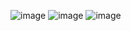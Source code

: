 ![image](https://github.com/beatrizveloso/aula-java/assets/156534028/a08e221d-2e41-4fc2-acda-415697b02ae8)
![image](https://github.com/beatrizveloso/aula-java/assets/156534028/8dfb68f9-b93f-46f1-a275-972a25509f64)
![image](https://github.com/beatrizveloso/java-course/assets/156534028/b252640d-0bf0-497d-ad6f-a9612811228c)
